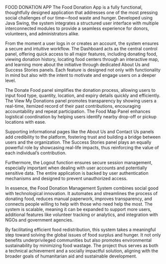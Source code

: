 FOOD DONATION APP
The Food Donation App is a fully functional, thoughtfully designed application that addresses one of the most pressing social challenges of our time—food waste and hunger. Developed using Java Swing, the system integrates a structured user interface with multiple interconnected modules to provide a seamless experience for donors, volunteers, and administrators alike.

From the moment a user logs in or creates an account, the system ensures a secure and intuitive workflow. The Dashboard acts as the central control panel, offering quick access to all major features, including donating food, viewing donation history, locating food centers through an interactive map, and learning more about the initiative through dedicated About Us and Success Stories panels. Each feature is designed not only with functionality in mind but also with the intent to motivate and engage users on a deeper level.

The Donate Food panel simplifies the donation process, allowing users to input food type, quantity, location, and expiry details quickly and efficiently. The View My Donations panel promotes transparency by showing users a real-time, itemized record of their past contributions, encouraging accountability and repeat participation. The Food Map Panel enhances logistical coordination by helping users identify nearby drop-off or pickup locations with ease.

Supporting informational pages like the About Us and Contact Us panels add credibility to the platform, fostering trust and building a bridge between users and the organization. The Success Stories panel plays an equally powerful role by showcasing real-life impacts, thus reinforcing the value of each individual’s contribution.

Furthermore, the Logout function ensures secure session management, especially important when dealing with user accounts and potentially sensitive data. The entire application is backed by user authentication mechanisms and designed to prevent unauthorized access.

In essence, the Food Donation Management System combines social good with technological innovation. It automates and streamlines the process of donating food, reduces manual paperwork, improves transparency, and connects people willing to help with those who need help the most. The system is scalable, meaning it can be expanded to support more users, additional features like volunteer tracking or analytics, and integration with NGOs and government agencies.

By facilitating efficient food redistribution, this system takes a meaningful step toward solving the global issues of food surplus and hunger. It not only benefits underprivileged communities but also promotes environmental sustainability by minimizing food wastage. The project thus serves as both a technical achievement and a socially impactful solution, aligning with the broader goals of humanitarian aid and sustainable development.
